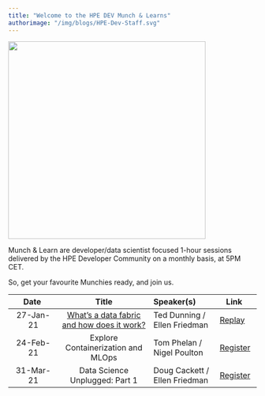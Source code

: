 ```yaml
---
title: "Welcome to the HPE DEV Munch & Learns"
authorimage: "/img/blogs/HPE-Dev-Staff.svg"
---
```


<img src="https://hpe-developer-portal.s3.amazonaws.com/uploads/media/2020/12/munch-and-learn-1608201560403.jpg" width="400">


Munch & Learn are developer/data scientist focused 1-hour sessions delivered by the HPE Developer Community on a monthly basis, at 5PM CET. 

So, get your favourite Munchies ready, and join us. 

|&nbsp;&nbsp;&nbsp;&nbsp;&nbsp;Date&nbsp;&nbsp;&nbsp;&nbsp;&nbsp;&nbsp;          | Title  | Speaker(s)  |&nbsp;&nbsp;&nbsp;Link&nbsp;&nbsp;&nbsp;&nbsp;&nbsp;   |
|:-------------:|:------------:|:------- |:-------------|
| 27-Jan-21 | [What’s a data fabric and how does it work?](/uploads/media/2020/12/munch-and-learn-dunning-1611939333032.pdf)                                                    | Ted Dunning / Ellen Friedman              | [Replay](https://vimeo.com/507072887) |
| 24-Feb-21 | Explore Containerization and MLOps                                                           | Tom Phelan / Nigel Poulton             | [Register](https://hpe.zoom.us/meeting/register/tJYkdequqTwsE9LuPAgPDbV-mf1V7jq23Mxj)   |
| 31-Mar-21 | Data Science Unplugged: Part 1 | Doug Cackett / Ellen Friedman              | [Register](https://hpe.zoom.us/meeting/register/tJYudO2uqD8iGddvDqH__n4v3lgzyAg42FrL) | 